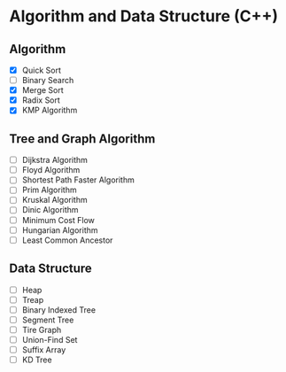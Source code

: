 # Algorithm and Data Structure (C++)
## Algorithm
- [x] Quick Sort
- [ ] Binary Search
- [x] Merge Sort
- [x] Radix Sort
- [x] KMP Algorithm

## Tree and Graph Algorithm
- [ ] Dijkstra Algorithm
- [ ] Floyd Algorithm
- [ ] Shortest Path Faster Algorithm
- [ ] Prim Algorithm
- [ ] Kruskal Algorithm
- [ ] Dinic Algorithm
- [ ] Minimum Cost Flow
- [ ] Hungarian Algorithm
- [ ] Least Common Ancestor

## Data Structure
- [ ] Heap
- [ ] Treap
- [ ] Binary Indexed Tree
- [ ] Segment Tree
- [ ] Tire Graph
- [ ] Union-Find Set
- [ ] Suffix Array
- [ ] KD Tree
